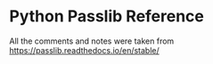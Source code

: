 # Python Passlib Reference
All the comments and notes were taken from https://passlib.readthedocs.io/en/stable/
